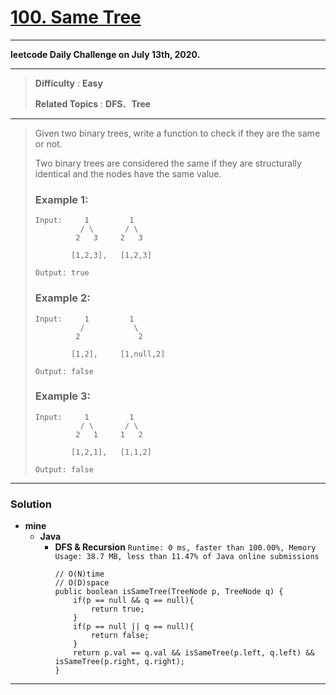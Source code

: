 # [100. Same Tree](https://leetcode.com/problems/same-tree/)

---

**leetcode Daily Challenge on July 13th, 2020.**

---

> **Difficulty** : **Easy**
> 
> **Related Topics** : **DFS**、**Tree**

---

> Given two binary trees, write a function to check if they are the same or not.
> 
> Two binary trees are considered the same if they are structurally identical and the nodes have the same value.
> 
> ### Example 1:
> ```
> Input:     1         1
>           / \       / \
>          2   3     2   3
> 
>         [1,2,3],   [1,2,3]
> 
> Output: true
> ```
> 
> ### Example 2:
> ```
> Input:     1         1
>           /           \
>          2             2
> 
>         [1,2],     [1,null,2]
> 
> Output: false
> ```
> 
> ### Example 3:
> ```
> Input:     1         1
>           / \       / \
>          2   1     1   2
> 
>         [1,2,1],   [1,1,2]
> 
> Output: false
> ```


---

### Solution
* **mine**
  * **Java**
    * **DFS & Recursion** `Runtime: 0 ms, faster than 100.00%, Memory Usage: 38.7 MB, less than 11.47% of Java online submissions`
      ```
      // O(N)time
      // O(D)space
      public boolean isSameTree(TreeNode p, TreeNode q) {
          if(p == null && q == null){
              return true;
          }
          if(p == null || q == null){
              return false;
          }
          return p.val == q.val && isSameTree(p.left, q.left) && isSameTree(p.right, q.right);
      }
      ```
  
---
